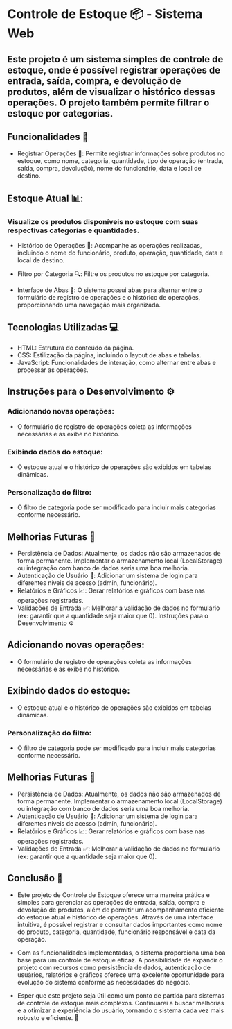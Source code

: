 # Controle de Estoque 📦 - Sistema Web
## Este projeto é um sistema simples de controle de estoque, onde é possível registrar operações de entrada, saída, compra, e devolução de produtos, além de visualizar o histórico dessas operações. O projeto também permite filtrar o estoque por categorias.

## Funcionalidades 🌟
- Registrar Operações 📝: Permite registrar informações sobre produtos no estoque, como nome, categoria, quantidade, tipo de operação (entrada, saída, compra, devolução), nome do funcionário, data e local de destino.

## Estoque Atual 📊: 
### Visualize os produtos disponíveis no estoque com suas respectivas categorias e quantidades.

- Histórico de Operações 📜: Acompanhe as operações realizadas, incluindo o nome do funcionário, produto, operação, quantidade, data e local de destino.

- Filtro por Categoria 🔍: Filtre os produtos no estoque por categoria.

- Interface de Abas 🔁: O sistema possui abas para alternar entre o formulário de registro de operações e o histórico de operações, proporcionando uma navegação mais organizada.

## Tecnologias Utilizadas 💻
- HTML: Estrutura do conteúdo da página.
- CSS: Estilização da página, incluindo o layout de abas e tabelas.
- JavaScript: Funcionalidades de interação, como alternar entre abas e processar as operações.

## Instruções para o Desenvolvimento ⚙️
### Adicionando novas operações:
- O formulário de registro de operações coleta as informações necessárias e as exibe no histórico.
### Exibindo dados do estoque:
- O estoque atual e o histórico de operações são exibidos em tabelas dinâmicas.
### Personalização do filtro:
- O filtro de categoria pode ser modificado para incluir mais categorias conforme necessário.
## Melhorias Futuras 🚀
- Persistência de Dados: Atualmente, os dados não são armazenados de forma permanente. Implementar o armazenamento local (LocalStorage) ou integração com banco de dados seria uma boa melhoria.
- Autenticação de Usuário 🔑: Adicionar um sistema de login para diferentes níveis de acesso (admin, funcionário).
- Relatórios e Gráficos 📈: Gerar relatórios e gráficos com base nas operações registradas.
- Validações de Entrada ✅: Melhorar a validação de dados no formulário (ex: garantir que a quantidade seja maior que 0). Instruções para o Desenvolvimento ⚙️
## Adicionando novas operações:
- O formulário de registro de operações coleta as informações necessárias e as exibe no histórico.
## Exibindo dados do estoque:
- O estoque atual e o histórico de operações são exibidos em tabelas dinâmicas.
### Personalização do filtro:
- O filtro de categoria pode ser modificado para incluir mais categorias conforme necessário.
## Melhorias Futuras 🚀
- Persistência de Dados: Atualmente, os dados não são armazenados de forma permanente. Implementar o armazenamento local (LocalStorage) ou integração com banco de dados seria uma boa melhoria.
- Autenticação de Usuário 🔑: Adicionar um sistema de login para diferentes níveis de acesso (admin, funcionário).
- Relatórios e Gráficos 📈: Gerar relatórios e gráficos com base nas operações registradas.
- Validações de Entrada ✅: Melhorar a validação de dados no formulário (ex: garantir que a quantidade seja maior que 0).
## Conclusão 🎯
- Este projeto de Controle de Estoque oferece uma maneira prática e simples para gerenciar as operações de entrada, saída, compra e devolução de produtos, além de permitir um acompanhamento eficiente do estoque atual e histórico de operações. Através de uma interface intuitiva, é possível registrar e consultar dados importantes como nome do produto, categoria, quantidade, funcionário responsável e data da operação.

- Com as funcionalidades implementadas, o sistema proporciona uma boa base para um controle de estoque eficaz. A possibilidade de expandir o projeto com recursos como persistência de dados, autenticação de usuários, relatórios e gráficos oferece uma excelente oportunidade para evolução do sistema conforme as necessidades do negócio.

- Esper que este projeto seja útil como um ponto de partida para sistemas de controle de estoque mais complexos. Continuarei a buscar melhorias e a otimizar a experiência do usuário, tornando o sistema cada vez mais robusto e eficiente. 🚀

